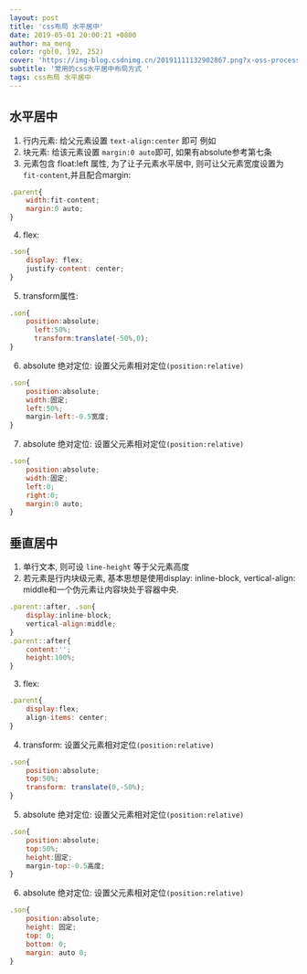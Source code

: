 ```yaml
---
layout: post
title: 'css布局 水平居中'
date: 2019-05-01 20:00:21 +0800
author: ma_meng
color: rgb(0, 192, 252)
cover: 'https://img-blog.csdnimg.cn/20191111132902867.png?x-oss-process=image/watermark,type_ZmFuZ3poZW5naGVpdGk,shadow_10,text_aHR0cHM6Ly9ibG9nLmNzZG4ubmV0L2d1b2thaWdkZw==,size_16,color_FFFFFF,t_70'
subtitle: '常用的css水平居中布局方式 '
tags: css布局 水平居中
---
```


## 水平居中

1. 行内元素: 给父元素设置 `text-align:center` 即可 例如<span>
2. 块元素: 给该元素设置 `margin:0 auto`即可, 如果有absolute参考第七条 
3. 元素包含 float:left 属性, 为了让子元素水平居中, 则可让父元素宽度设置为`fit-content`,并且配合margin: 
```js
.parent{
    width:fit-content;
    margin:0 auto;
}
```
4. flex: 
```js
.son{
    display: flex;
    justify-content: center;
}
```
5. transform属性:
```js
.son{
    position:absolute;
      left:50%;
      transform:translate(-50%,0);
}
```
6. absolute 绝对定位:  设置父元素相对定位`(position:relative)`
```js
.son{
    position:absolute;
    width:固定;
    left:50%;
    margin-left:-0.5宽度;
}
```
7. absolute 绝对定位: 设置父元素相对定位`(position:relative)`
```js
.son{
    position:absolute;
    width:固定;
    left:0;
    right:0;
    margin:0 auto;
}
```

## 垂直居中
1. 单行文本, 则可设 `line-height` 等于父元素高度
2. 若元素是行内块级元素, 基本思想是使用display: inline-block, vertical-align: middle和一个伪元素让内容块处于容器中央.

```js
.parent::after, .son{
    display:inline-block;
    vertical-align:middle;
}
.parent::after{
    content:'';
    height:100%;
}
```
3. flex:
```js
.parent{
    display:flex;
    align-items: center;
}
```
4. transform: 设置父元素相对定位`(position:relative)`
```js
.son{
    position:absolute;
    top:50%;
    transform: translate(0,-50%);
}
```

5. absolute 绝对定位: 设置父元素相对定位`(position:relative)`
```js
.son{
    position:absolute;
    top:50%;
    height:固定;
    margin-top:-0.5高度;
}
```
6. absolute 绝对定位: 设置父元素相对定位`(position:relative)`
```js
.son{
    position:absolute;
    height: 固定;
    top: 0;
    bottom: 0;
    margin: auto 0;
}
```


